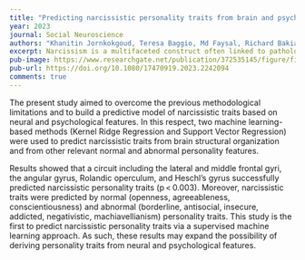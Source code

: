 ```yaml
---
title: "Predicting narcissistic personality traits from brain and psychological features: A supervised machine learning approach"
year: 2023
journal: Social Neuroscience
authors: "Khanitin Jornkokgoud, Teresa Baggio, Md Faysal, Richard Bakiaj, Peera Wongupparaj, Remo Job, Alessandro Grecucci"
excerpt: Narcissism is a multifaceted construct often linked to pathological conditions whose neural correlates are still poorly understood. Previous studies have reported inconsistent findings related to the neural underpinnings of narcissism, probably due to methodological limitations such as the low number of participants or the use of mass univariate methods. 
pub-image: https://www.researchgate.net/publication/372535145/figure/fig1/AS:11431281176311596@1690119829518/figure-fig1_W640.jpg
pub-url: https://doi.org/10.1080/17470919.2023.2242094
comments: true
---
```


The present study aimed to overcome the previous methodological limitations and to build a predictive model of narcissistic traits based on neural and psychological features. In this respect, two machine learning-based methods (Kernel Ridge Regression and Support Vector Regression) were used to predict narcissistic traits from brain structural organization and from other relevant normal and abnormal personality features. 

Results showed that a circuit including the lateral and middle frontal gyri, the angular gyrus, Rolandic operculum, and Heschl’s gyrus successfully predicted narcissistic personality traits (p < 0.003). Moreover, narcissistic traits were predicted by normal (openness, agreeableness, conscientiousness) and abnormal (borderline, antisocial, insecure, addicted, negativistic, machiavellianism) personality traits. This study is the first to predict narcissistic personality traits via a supervised machine learning approach. As such, these results may expand the possibility of deriving personality traits from neural and psychological features.